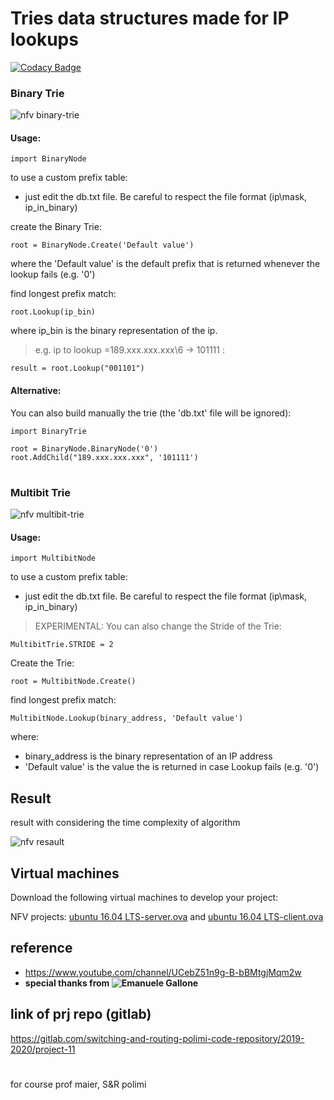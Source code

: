 # Tries data structures made for IP lookups

[![Codacy Badge](https://api.codacy.com/project/badge/Grade/cf4d062267be4cb9bcd93e3174d77362)](https://www.codacy.com/manual/ataeiamirhosein/NetFuncVirt?utm_source=github.com&amp;utm_medium=referral&amp;utm_content=ataeiamirhosein/NetFuncVirt&amp;utm_campaign=Badge_Grade)

### Binary Trie
![nfv binary-trie](https://www.iotco.net/binarytrie.jpg)
#### Usage:
```
import BinaryNode
```

to use a custom prefix table:
- just edit the db.txt file. Be careful to respect the file format (ip\mask, ip_in_binary)


create the Binary Trie:
```
root = BinaryNode.Create('Default value')
```
where the 'Default value' is the default prefix that is returned whenever the lookup fails (e.g. '0')

find longest prefix match:
```
root.Lookup(ip_bin)
```
where ip_bin is the binary representation of the ip. 
> e.g. ip to lookup =189.xxx.xxx.xxx\6 -> 101111 :
```
result = root.Lookup("001101")
```

#### Alternative:
You can also build manually the trie (the 'db.txt' file will be ignored):
```
import BinaryTrie

root = BinaryNode.BinaryNode('0')
root.AddChild("189.xxx.xxx.xxx", '101111')
```

#

### Multibit Trie
![nfv multibit-trie](https://www.iotco.net/multibit.jpg)
#### Usage:
```
import MultibitNode
```

to use a custom prefix table:
- just edit the db.txt file. Be careful to respect the file format (ip\mask, ip_in_binary)


> EXPERIMENTAL: You can also change the Stride of the Trie:
```
MultibitTrie.STRIDE = 2
```

Create the Trie:
```
root = MultibitNode.Create()
```

find longest prefix match:
```
MultibitNode.Lookup(binary_address, 'Default value')
```
where:
 - binary_address is the binary representation of an IP address 
 - 'Default value' is the value the is returned in case Lookup fails (e.g. '0')  
 
## Result  

result with considering the time complexity of algorithm

![nfv resault](https://www.iotco.net/nfv.jpg)  

## Virtual machines
Download the following virtual machines to develop your project:  

NFV projects: [ubuntu 16.04 LTS-server.ova](https://www.dropbox.com/s/f5tho1f01ms9f8b/ubuntu%2016.04%20LTS-server.ova?dl=0) and [ubuntu 16.04 LTS-client.ova](https://www.dropbox.com/s/b60olfpisw0q15h/ubuntu%2016.04%20LTS-client.ova?dl=0)

## reference
- https://www.youtube.com/channel/UCebZ51n9g-B-bBMtgjMqm2w  
- **special thanks from ![Emanuele Gallone](https://github.com/EmanueleGallone)**

## link of prj repo (gitlab)
https://gitlab.com/switching-and-routing-polimi-code-repository/2019-2020/project-11  

#
for course prof maier, S&R polimi
